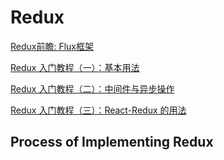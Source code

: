 # Redux
[Redux前瞻: Flux框架](http://www.ruanyifeng.com/blog/2016/01/flux.html)

[Redux 入门教程（一）：基本用法](http://www.ruanyifeng.com/blog/2016/09/redux_tutorial_part_one_basic_usages.html)

[Redux 入门教程（二）：中间件与异步操作](http://www.ruanyifeng.com/blog/2016/09/redux_tutorial_part_two_async_operations.html)

[Redux 入门教程（三）：React-Redux 的用法](http://www.ruanyifeng.com/blog/2016/09/redux_tutorial_part_three_react-redux.html)

## Process of Implementing Redux
